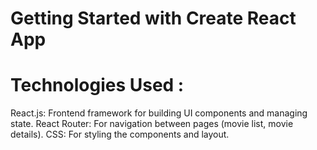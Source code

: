 # Getting Started with Create React App

# Technologies Used :
React.js: Frontend framework for building UI components and managing state.
React Router: For navigation between pages (movie list, movie details).
CSS: For styling the components and layout.
